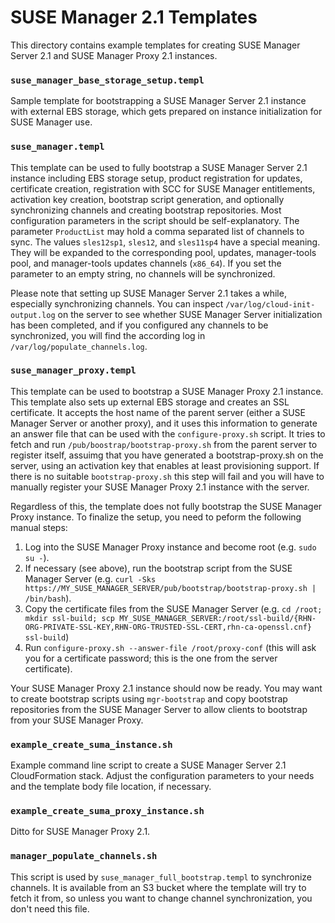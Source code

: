 SUSE Manager 2.1 Templates
==========================

This directory contains example templates for creating SUSE Manager Server 2.1
and SUSE Manager Proxy 2.1 instances.

### `suse_manager_base_storage_setup.templ`

Sample template for bootstrapping a SUSE Manager Server 2.1 instance with
external EBS storage, which gets prepared on instance initialization for SUSE
Manager use.

### `suse_manager.templ`

This template can be used to fully bootstrap a SUSE Manager Server 2.1 instance
including EBS storage setup, product registration for updates, certificate
creation, registration with SCC for SUSE Manager entitlements, activation key
creation, bootstrap script generation, and optionally synchronizing channels
and creating bootstrap repositories. Most configuration parameters in the
script should be self-explanatory. The parameter `ProductList` may hold a comma
separated list of channels to sync. The values `sles12sp1`, `sles12`, and
`sles11sp4` have a special meaning. They will be expanded to the corresponding
pool, updates, manager-tools pool, and manager-tools updates channels
(`x86_64`). If you set the parameter to an empty string, no channels will be
synchronized.

Please note that setting up SUSE Manager Server 2.1 takes a while, especially
synchronizing channels. You can inspect
`/var/log/cloud-init-output.log` on the server to see whether SUSE
Manager Server initialization has been completed, and if you configured any
channels to be synchronized, you will find the according log in
`/var/log/populate_channels.log`.

### `suse_manager_proxy.templ`

This template can be used to bootstrap a SUSE Manager Proxy 2.1 instance. This
template also sets up external EBS storage and creates an SSL certificate. It
accepts the host name of the parent server (either a SUSE Manager Server or
another proxy), and it uses this information to generate an answer file that
can be used with the `configure-proxy.sh` script. It tries to fetch and run
`/pub/boostrap/bootstrap-proxy.sh` from the parent server to register itself,
assuimg that you have generated a bootstrap-proxy.sh on the server, using an
activation key that enables at least provisioning support. If there is no
suitable `bootstrap-proxy.sh` this step will fail and you will have to manually
register your SUSE Manager Proxy 2.1 instance with the server.

Regardless of this, the template does not fully bootstrap the SUSE Manager
Proxy instance. To finalize the setup, you need to  peform the following manual
steps:

1. Log into the SUSE Manager Proxy instance and become root (e.g. `sudo su -`).
2. If necessary (see above), run the bootstrap script from the SUSE Manager
   Server (e.g. `curl -Sks
   https://MY_SUSE_MANAGER_SERVER/pub/bootstrap/bootstrap-proxy.sh | /bin/bash`).
3. Copy the certificate files from the SUSE Manager Server (e.g. `cd /root;
   mkdir ssl-build;
   scp MY_SUSE_MANAGER_SERVER:/root/ssl-build/{RHN-ORG-PRIVATE-SSL-KEY,RHN-ORG-TRUSTED-SSL-CERT,rhn-ca-openssl.cnf} ssl-build`)
4. Run `configure-proxy.sh --answer-file /root/proxy-conf` (this will ask you
   for a certificate password; this is the one from the server certificate).
 
Your SUSE Manager Proxy 2.1 instance should now be ready. You may want to
create bootstrap scripts using `mgr-bootstrap` and copy bootstrap repositories
from the SUSE Manager Server to allow clients to bootstrap from your SUSE
Manager Proxy.

### `example_create_suma_instance.sh`

Example command line script to create a SUSE Manager Server 2.1 CloudFormation
stack. Adjust the configuration parameters to your needs and the template body
file location, if necessary.

### `example_create_suma_proxy_instance.sh`

Ditto for SUSE Manager Proxy 2.1.

### `manager_populate_channels.sh`

This script is used by `suse_manager_full_bootstrap.templ` to synchronize
channels. It is available from an S3 bucket where the template will try to
fetch it from, so unless you want to change channel synchronization, you don't
need this file.
